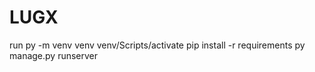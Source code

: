 # LUGX
run 
py -m venv venv
venv/Scripts/activate
pip install -r requirements
py manage.py runserver
